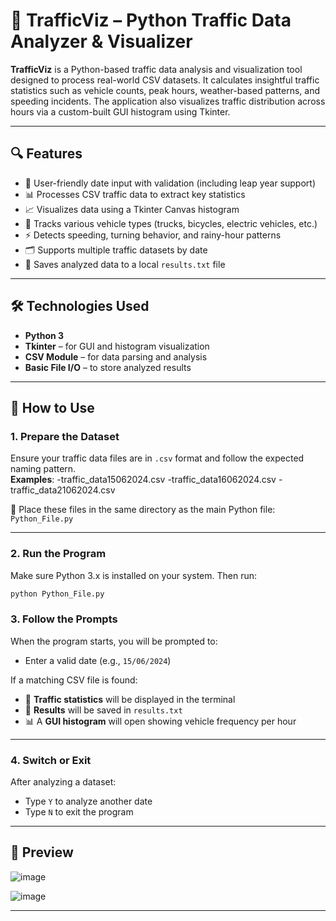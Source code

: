 # 🚦 TrafficViz – Python Traffic Data Analyzer & Visualizer

**TrafficViz** is a Python-based traffic data analysis and visualization tool designed to process real-world CSV datasets. It calculates insightful traffic statistics such as vehicle counts, peak hours, weather-based patterns, and speeding incidents. The application also visualizes traffic distribution across hours via a custom-built GUI histogram using Tkinter.

---

## 🔍 Features

- 📅 User-friendly date input with validation (including leap year support)
- 📊 Processes CSV traffic data to extract key statistics
- 📈 Visualizes data using a Tkinter Canvas histogram
- 🚗 Tracks various vehicle types (trucks, bicycles, electric vehicles, etc.)
- ⚡ Detects speeding, turning behavior, and rainy-hour patterns
- 🗂️ Supports multiple traffic datasets by date
- 💾 Saves analyzed data to a local `results.txt` file

---

## 🛠️ Technologies Used

- **Python 3**
- **Tkinter** – for GUI and histogram visualization
- **CSV Module** – for data parsing and analysis
- **Basic File I/O** – to store analyzed results

---

## 🚀 How to Use

### 1. Prepare the Dataset

Ensure your traffic data files are in `.csv` format and follow the expected naming pattern.  
**Examples**:
-traffic_data15062024.csv
-traffic_data16062024.csv
-traffic_data21062024.csv


📁 Place these files in the same directory as the main Python file: `Python_File.py`

---

### 2. Run the Program

Make sure Python 3.x is installed on your system. Then run:

```bash
python Python_File.py
```

### 3. Follow the Prompts

When the program starts, you will be prompted to:

- Enter a valid date (e.g., `15/06/2024`)

If a matching CSV file is found:

- 🚦 **Traffic statistics** will be displayed in the terminal  
- 📝 **Results** will be saved in `results.txt`  
- 📊 A **GUI histogram** will open showing vehicle frequency per hour

---

### 4. Switch or Exit

After analyzing a dataset:

- Type `Y` to analyze another date  
- Type `N` to exit the program

---

## 📸 Preview

![image](https://github.com/user-attachments/assets/4d5c1072-a03e-432b-8954-e382c13acaff)

![image](https://github.com/user-attachments/assets/9d217ce5-beff-4b00-9838-d637b0407c11)

---



